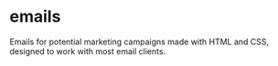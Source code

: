 # emails
Emails for potential marketing campaigns made with HTML and CSS, designed to work with most email clients.
